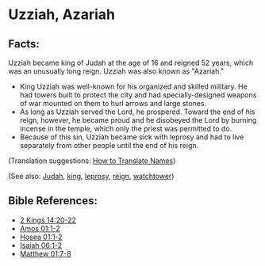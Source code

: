 # Uzziah, Azariah #

## Facts: ##

Uzziah became king of Judah at the age of 16 and reigned 52 years, which was an unusually long reign. Uzziah was also known as "Azariah."

* King Uzziah was well-known for his organized and skilled military. He had towers built to protect the city and had specially-designed weapons of war mounted on them to hurl arrows and large stones.
* As long as Uzziah served the Lord, he prospered. Toward the end of his reign, however, he became proud and he disobeyed the Lord by burning incense in the temple, which only the priest was permitted to do.
* Because of this sin, Uzziah became sick with leprosy and had to live separately from other people until the end of his reign.

(Translation suggestions: [How to Translate Names](en/ta-vol1/translate/man/translate-names))

(See also: [Judah](../other/kingdomofjudah.md), [king](../other/king.md), [leprosy](../other/leprosy.md), [reign](../other/reign.md), [watchtower](../other/watchtower.md))

## Bible References: ##

* [2 Kings 14:20-22](en/tn/2ki/help/14/20)
* [Amos 01:1-2](en/tn/amo/help/01/01)
* [Hosea 01:1-2](en/tn/hos/help/01/01)
* [Isaiah 06:1-2](en/tn/isa/help/06/01)
* [Matthew 01:7-8](en/tn/mat/help/01/07)